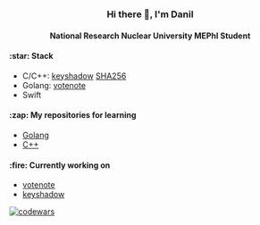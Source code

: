 <h3 align="center">Hi there 👋, I'm Danil</h3>
<h4 align="center">National Research Nuclear University MEPhI Student</h4>

<h4>:star: Stack</h4>

- C/C++: [keyshadow](https://github.com/p2034/keyshadow) [SHA256](https://github.com/p2034/SHA256)
- Golang: [votenote](https://github.com/votenote)
- Swift

<h4>:zap: My repositories for learning</h4>

- [Golang](https://github.com/p2034/Golang-examples)
- [C++](https://github.com/p2034/CPlusPlus-examples)

<h4>:fire: Currently working on</h4>

- [votenote](https://github.com/votenote)
- [keyshadow](https://github.com/p2034/keyshadow)

[![codewars](https://www.codewars.com/users/the_lll_end/badges/large)](https://www.codewars.com/users/username)
